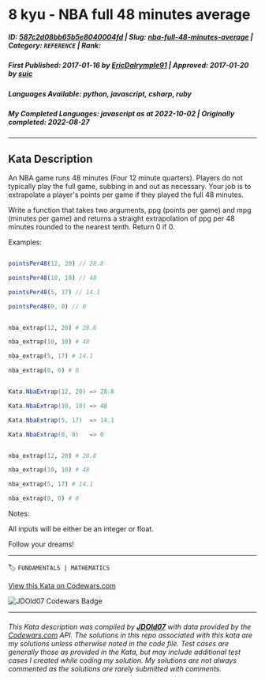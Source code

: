 # 8 kyu - NBA full 48 minutes average

##### **ID**: [587c2d08bb65b5e8040004fd](https://www.codewars.com/kata/587c2d08bb65b5e8040004fd) | **Slug**: [nba-full-48-minutes-average](https://www.codewars.com/kata/587c2d08bb65b5e8040004fd) | **Category**: `REFERENCE` | **Rank**: <span style="color:white">8 kyu</span>

##### **First Published**: 2017-01-16 ***by*** [EricDalrymple91](https://www.codewars.com/users/EricDalrymple91) | **Approved**: 2017-01-20 ***by*** [suic](https://www.codewars.com/users/suic)

##### **Languages Available**: python, javascript, csharp, ruby

##### **My Completed Languages**: javascript ***as at*** 2022-10-02 | **Originally completed**: 2022-08-27

---

## Kata Description


An NBA game runs 48 minutes (Four 12 minute quarters). Players do not typically play the full game, subbing in and out as necessary. Your job is to extrapolate a player's points per game if they played the full 48 minutes.



Write a function that takes two arguments, ppg (points per game) and mpg (minutes per game) and returns a straight extrapolation of ppg per 48 minutes rounded to the nearest tenth. Return 0 if 0.



Examples:

```javascript

pointsPer48(12, 20) // 28.8

pointsPer48(10, 10) // 48 

pointsPer48(5, 17) // 14.1 

pointsPer48(0, 0) // 0

```

```python

nba_extrap(12, 20) # 28.8

nba_extrap(10, 10) # 48

nba_extrap(5, 17) # 14.1

nba_extrap(0, 0) # 0

```

```csharp

Kata.NbaExtrap(12, 20) => 28.8

Kata.NbaExtrap(10, 10) => 48

Kata.NbaExtrap(5, 17)  => 14.1

Kata.NbaExtrap(0, 0)   => 0

```

```ruby

nba_extrap(12, 20) # 28.8

nba_extrap(10, 10) # 48

nba_extrap(5, 17) # 14.1

nba_extrap(0, 0) # 0

```



Notes:<br>

All inputs will be either be an integer or float.<br>

Follow your dreams!



---


🏷 `FUNDAMENTALS | MATHEMATICS`


[View this Kata on Codewars.com](https://www.codewars.com/kata/587c2d08bb65b5e8040004fd)

![](https://www.codewars.com/users/jdold07/badges/large "JDOld07 Codewars Badge")

---

###### *This Kata description was compiled by [**JDOld07**](https://tpstech.dev) with data provided by the [Codewars.com](https://www.codewars.com) API.  The solutions in this repo associated with this kata are my solutions unless otherwise noted in the code file.  Test cases are generally those as provided in the Kata, but may include additional test cases I created while coding my solution.  My solutions are not always commented as the solutions are rarely submitted with comments.*
